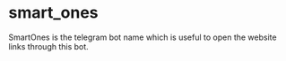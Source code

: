 # smart_ones
SmartOnes is the telegram bot name which is useful to open the website links through this bot.

